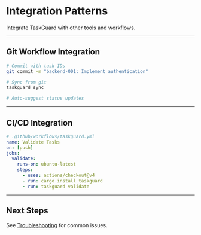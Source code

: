 # Integration Patterns

Integrate TaskGuard with other tools and workflows.

---

## Git Workflow Integration

```bash
# Commit with task IDs
git commit -m "backend-001: Implement authentication"

# Sync from git
taskguard sync

# Auto-suggest status updates
```

---

## CI/CD Integration

```yaml
# .github/workflows/taskguard.yml
name: Validate Tasks
on: [push]
jobs:
  validate:
    runs-on: ubuntu-latest
    steps:
      - uses: actions/checkout@v4
      - run: cargo install taskguard
      - run: taskguard validate
```

---

## Next Steps

See [Troubleshooting](troubleshooting.md) for common issues.
